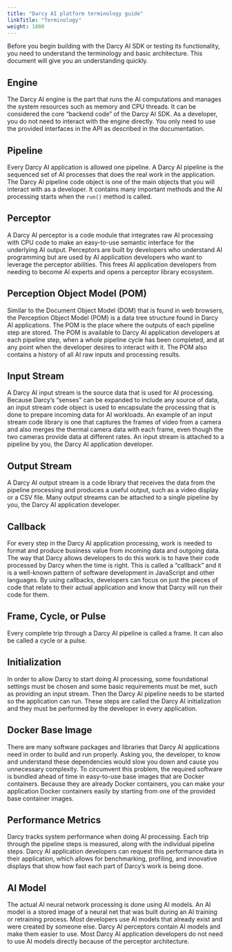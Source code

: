 ```yaml
---
title: "Darcy AI platform terminology guide"
linkTitle: "Terminology"
weight: 1000
---
```

Before you begin building with the Darcy AI SDK or testing its functionality, you need to understand
the terminology and basic architecture. This document will give you an understanding quickly.

## Engine

The Darcy AI engine is the part that runs the AI computations and manages the system resources such
as memory and CPU threads. It can be considered the core “backend code” of the Darcy AI SDK. As a
developer, you do not need to interact with the engine directly. You only need to use the provided
interfaces in the API as described in the documentation.

## Pipeline

Every Darcy AI application is allowed one pipeline. A Darcy AI pipeline is the sequenced set of AI
processes that does the real work in the application. The Darcy AI pipeline code object is one of
the main objects that you will interact with as a developer. It contains many important methods and
the AI processing starts when the `run()` method is called.

## Perceptor

A Darcy AI perceptor is a code module that integrates raw AI processing with CPU code to make an
easy-to-use semantic interface for the underlying AI output. Perceptors are built by developers who
understand AI programming but are used by AI application developers who want to leverage the
perceptor abilities. This frees AI application developers from needing to become AI experts and
opens a perceptor library ecosystem.

## Perception Object Model (POM)

Similar to the Document Object Model (DOM) that is found in web browsers, the Perception Object
Model (POM) is a data tree structure found in Darcy AI applications. The POM is the place where the
outputs of each pipeline step are stored. The POM is available to Darcy AI application developers at
each pipeline step, when a whole pipeline cycle has been completed, and at any point when the
developer desires to interact with it. The POM also contains a history of all AI raw inputs and
processing results.

## Input Stream

A Darcy AI input stream is the source data that is used for AI processing. Because Darcy’s “senses”
can be expanded to include any source of data, an input stream code object is used to encapsulate
the processing that is done to prepare incoming data for AI workloads. An example of an input stream
code library is one that captures the frames of video from a camera and also merges the thermal
camera data with each frame, even though the two cameras provide data at different rates. An input
stream is attached to a pipeline by you, the Darcy AI application developer.

## Output Stream

A Darcy AI output stream is a code library that receives the data from the pipeline processing and
produces a useful output, such as a video display or a CSV file. Many output streams can be attached
to a single pipeline by you, the Darcy AI application developer.

## Callback

For every step in the Darcy AI application processing, work is needed to format and produce business
value from incoming data and outgoing data. The way that Darcy allows developers to do this work is
to have their code processed by Darcy when the time is right. This is called a “callback” and it is
a well-known pattern of software development in JavaScript and other languages. By using callbacks,
developers can focus on just the pieces of code that relate to their actual application and know
that Darcy will run their code for them.

## Frame, Cycle, or Pulse

Every complete trip through a Darcy AI pipeline is called a frame. It can also be called a cycle or
a pulse.

## Initialization

In order to allow Darcy to start doing AI processing, some foundational settings must be chosen and
some basic requirements must be met, such as providing an input stream. Then the Darcy AI pipeline
needs to be started so the application can run. These steps are called the Darcy AI initialization
and they must be performed by the developer in every application.

## Docker Base Image

There are many software packages and libraries that Darcy AI applications need in order to build and
run properly. Asking you, the developer, to know and understand these dependencies would slow you
down and cause you unnecessary complexity. To circumvent this problem, the required software is
bundled ahead of time in easy-to-use base images that are Docker containers. Because they are
already Docker containers, you can make your application Docker containers easily by starting from
one of the provided base container images.

## Performance Metrics

Darcy tracks system performance when doing AI processing. Each trip through the pipeline steps is
measured, along with the individual pipeline steps. Darcy AI application developers can request this
performance data in their application, which allows for benchmarking, profiling, and innovative
displays that show how fast each part of Darcy’s work is being done.

## AI Model

The actual AI neural network processing is done using AI models. An AI model is a stored image of a
neural net that was built during an AI training or retraining process. Most developers use AI models
that already exist and were created by someone else. Darcy AI perceptors contain AI models and make
them easier to use. Most Darcy AI application developers do not need to use AI models directly
because of the perceptor architecture.

